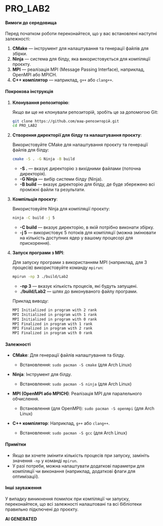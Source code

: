 # PRO_LAB2

#### Вимоги до середовища

Перед початком роботи переконайтеся, що у вас встановлені наступні залежності:

1. **CMake** — інструмент для налаштування та генерації файлів для збірки.
2. **Ninja** — система для білду, яка використовується для компіляції проєкту.
3. **MPI** — реалізація MPI (Message Passing Interface), наприклад, OpenMPI або MPICH.
4. **C++ компілятор** — наприклад, `g++` або `clang++`.

#### Покрокова інструкція

1. **Клонування репозиторію**:
   
   Якщо ви ще не клонували репозиторій, зробіть це за допомогою Git:
   ```bash
   git clone https://github.com/ваш-репозиторій.git
   cd PRO_LAB2
   ```

2. **Створення директорії для білду та налаштування проєкту**:

   Використовуйте CMake для налаштування проєкту та генерації файлів для білду:
   ```bash
   cmake -S . -G Ninja -B build
   ```

   - **-S .** — вказує директорію з вихідними файлами (поточна директорія).
   - **-G Ninja** — вибір системи білду (Ninja).
   - **-B build** — вказує директорію для білду, де буде збережено всі проміжні файли та результати.

3. **Компільція проєкту**:

   Використовуйте Ninja для компіляції проєкту:
   ```bash
   ninja -C build -j 5
   ```

   - **-C build** — вказує директорію, в якій потрібно виконати збірку.
   - **-j 5** — використовує 5 потоків для компіляції (можна змінювати на кількість доступних ядер у вашому процесорі для прискорення).

4. **Запуск програми з MPI**:

   Для запуску програми з використанням MPI (наприклад, для 3 процесів) використовуйте команду `mpirun`:
   ```bash
   mpirun -np 3 ./build/Lab2
   ```

   - **-np 3** — вказує кількість процесів, які будуть запущені.
   - **./build/Lab2** — шлях до виконуваного файлу програми.

   Приклад виводу:
   ```bash
   MPI Initialized in program with 2 rank
   MPI Initialized in program with 1 rank
   MPI Initialized in program with 0 rank
   MPI Finalized in program with 1 rank
   MPI Finalized in program with 2 rank
   MPI Finalized in program with 0 rank
   ```

#### Залежності

- **CMake**: Для генерації файлів налаштування та білду.
  - Встановлення: `sudo pacman -S cmake` (для Arch Linux)
  
- **Ninja**: Інструмент для білду.
  - Встановлення: `sudo pacman -S ninja` (для Arch Linux)

- **MPI (OpenMPI або MPICH)**: Реалізація MPI для паралельного обчислення.
  - Встановлення (для OpenMPI): `sudo pacman -S openmpi` (для Arch Linux)
  
- **C++ компілятор**: Наприклад, `g++` або `clang++`.
  - Встановлення: `sudo pacman -S gcc` (для Arch Linux)

#### Примітки

- Якщо ви хочете змінити кількість процесів при запуску, замініть значення `-np` у команді `mpirun`.
- У разі потреби, можна налаштувати додаткові параметри для компіляції чи виконання (наприклад, додаткові флаги для оптимізації).

#### Інші зауваження

У випадку виникнення помилок при компіляції чи запуску, переконайтеся, що всі залежності налаштовані та всі бібліотеки правильно підключені до проєкту.

**AI GENERATED**
